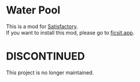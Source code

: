 # Water Pool

This is a mod for [Satisfactory](https://www.satisfactorygame.com/).  
If you want to install this mod, please go to [ficsit.app](https://ficsit.app/mod/37e4DukAXzguVB).


# DISCONTINUED
This project is no longer maintained.
